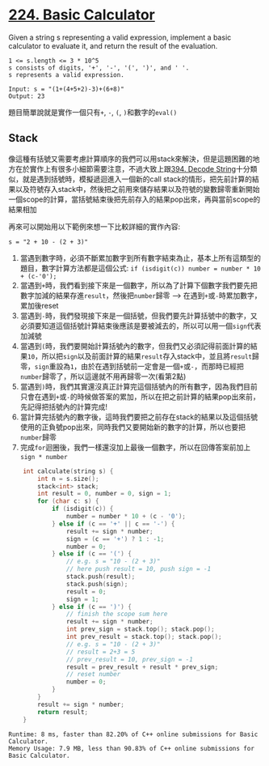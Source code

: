 # [224. Basic Calculator](https://leetcode.com/problems/basic-calculator/)

Given a string s representing a valid expression, implement a basic calculator to evaluate it, and return the result of the evaluation.

```
1 <= s.length <= 3 * 10^5
s consists of digits, '+', '-', '(', ')', and ' '.
s represents a valid expression.
```

```
Input: s = "(1+(4+5+2)-3)+(6+8)"
Output: 23
```

題目簡單說就是實作一個只有`+`, `-`, `(`, `)`和數字的`eval()`

## Stack
像這種有括號又需要考慮計算順序的我們可以用stack來解決，但是這題困難的地方在於實作上有很多小細節需要注意，不過大致上跟[394. Decode String](https://leetcode.com/problems/decode-string/)十分類似，就是遇到括號時，模擬遞迴進入一個新的call stack的情形，把先前計算的結果以及符號存入stack中，然後把之前用來儲存結果以及符號的變數歸零重新開始一個scope的計算，當括號結束後把先前存入的結果pop出來，再與當前scope的結果相加

再來可以開始用以下範例來想一下比較詳細的實作內容:
```
s = "2 + 10 - (2 + 3)"
```
1. 當遇到數字時，必須不斷累加數字到所有數字結束為止，基本上所有這類型的題目，數字計算方法都是這個公式: `if (isdigit(c)) number = number * 10 + (c-'0'); `
2. 當遇到`+`時，我們看到接下來是一個數字，所以為了計算下個數字我們要先把數字加減的結果存進`result`，然後把`number`歸零 --> 在遇到`+`或`-`時累加數字，累加後reset
3. 當遇到`-`時，我們發現接下來是一個括號，但我們要先計算括號中的數字，又必須要知道這個括號計算結束後應該是要被減去的，所以可以用一個`sign`代表加減號
4. 當遇到`(`時，我們要開始計算括號內的數字，但我們又必須記得前面計算的結果`10`，所以把`sign`以及前面計算的結果`result`存入stack中，並且將`result`歸零，`sign`重設為`1`，由於在遇到括號前一定會是一個`+`或`-`，而那時已經把`number`歸零了，所以這邊就不用再歸零一次(看第2點)
5. 當遇到`)`時，我們其實還沒真正計算完這個括號內的所有數字，因為我們目前只會在遇到`+`或`-`的時候做答案的累加，所以在把之前計算的結果pop出來前，先記得把括號內的計算完成!
6. 當計算完括號內的數字後，這時我們要把之前存在stack的結果以及這個括號使用的正負號pop出來，同時我們又要開始新的數字的計算，所以也要把`number`歸零
6. 完成`for`迴圈後，我們一樣還沒加上最後一個數字，所以在回傳答案前加上`sign * number`

```cpp
    int calculate(string s) {
        int n = s.size();
        stack<int> stack;
        int result = 0, number = 0, sign = 1;
        for (char c: s) {
            if (isdigit(c)) {
                number = number * 10 + (c - '0');
            } else if (c == '+' || c == '-') {
                result += sign * number;
                sign = (c == '+') ? 1 : -1;
                number = 0;
            } else if (c == '(') {
                // e.g. s = "10 - (2 + 3)"
                // here push result = 10, push sign = -1
                stack.push(result);
                stack.push(sign);
                result = 0;
                sign = 1;
            } else if (c == ')') {
                // finish the scope sum here
                result += sign * number;
                int prev_sign = stack.top(); stack.pop();
                int prev_result = stack.top(); stack.pop();
                // e.g. s = "10 - (2 + 3)"
                // result = 2+3 = 5
                // prev_result = 10, prev_sign = -1
                result = prev_result + result * prev_sign;
                // reset number
                number = 0;
            }
        }
        result += sign * number;
        return result;
    }
```

```
Runtime: 8 ms, faster than 82.20% of C++ online submissions for Basic Calculator.
Memory Usage: 7.9 MB, less than 90.83% of C++ online submissions for Basic Calculator.
```

